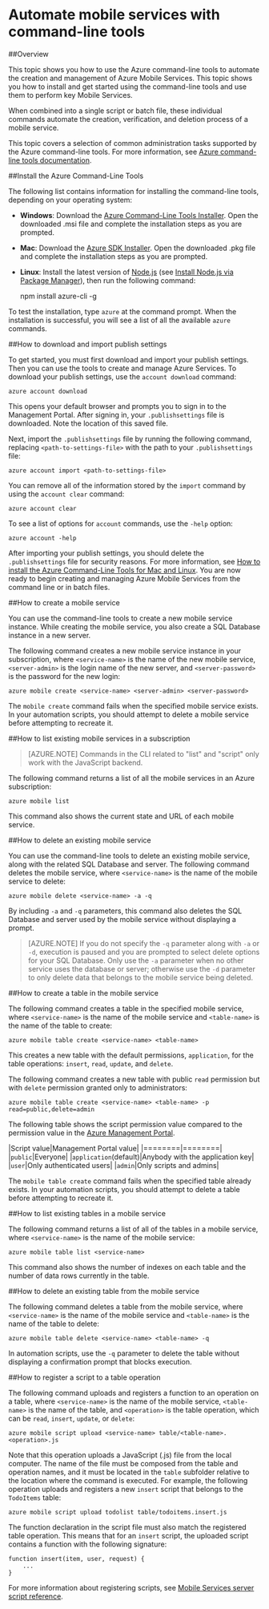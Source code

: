 <properties 
	pageTitle="Administering a Mobile Service from the command line | Windows Azure" 
	description="Learn how to create, deploy, and manage your Azure Mobile Service using command-line tools." 
	services="mobile-services" 
	documentationCenter="Mobile" 
	authors="ggailey777" 
	manager="dwrede" 
	editor=""/>

<tags
	ms.service="mobile-services"
	ms.date="07/22/2015"
	wacn.date=""/>

# Automate mobile services with command-line tools 

##Overview

This topic shows you how to use the Azure command-line tools to automate the creation and management of Azure Mobile Services. This topic shows you how to install and get started using the command-line tools and use them to perform key Mobile Services.
 
When combined into a single script or batch file, these individual commands automate the creation, verification, and deletion process of a mobile service. 

This topic covers a selection of common administration tasks supported by the Azure command-line tools. For more information, see [Azure command-line tools documentation][reference-docs].

##Install the Azure Command-Line Tools

The following list contains information for installing the command-line tools, depending on your operating system:

* **Windows**: Download the [Azure Command-Line Tools Installer][windows-installer]. Open the downloaded .msi file and complete the installation steps as you are prompted.

* **Mac**: Download the [Azure SDK Installer][mac-installer]. Open the downloaded .pkg file and complete the installation steps as you are prompted.

* **Linux**: Install the latest version of [Node.js][nodejs-org] (see [Install Node.js via Package Manager][install-node-linux]), then run the following command:

	npm install azure-cli -g

To test the installation, type `azure` at the command prompt. When the installation is successful, you will see a list of all the available `azure` commands.

##How to download and import publish settings

To get started, you must first download and import your publish settings. Then you can use the tools to create and manage Azure Services. To download your publish settings, use the `account download` command:

	azure account download

This opens your default browser and prompts you to sign in to the Management Portal. After signing in, your `.publishsettings` file is downloaded. Note the location of this saved file.

Next, import the `.publishsettings` file by running the following command, replacing `<path-to-settings-file>` with the path to your `.publishsettings` file:

	azure account import <path-to-settings-file>

You can remove all of the information stored by the <code>import</code> command by using the <code>account clear</code> command:

	azure account clear

To see a list of options for `account` commands, use the `-help` option:

	azure account -help

After importing your publish settings, you should delete the `.publishsettings` file for security reasons. For more information, see [How to install the Azure Command-Line Tools for Mac and Linux]. You are now ready to begin creating and managing Azure Mobile Services from the command line or in batch files.  

##How to create a mobile service

You can use the command-line tools to create a new mobile service instance. While creating the mobile service, you also create a SQL Database instance in a new server. 

The following command creates a new mobile service instance in your subscription, where `<service-name>` is the name of the new mobile service, `<server-admin>` is the login name of the new server, and `<server-password>` is the password for the new login:

	azure mobile create <service-name> <server-admin> <server-password>

The `mobile create` command fails when the specified mobile service exists. In your automation scripts, you should attempt to delete a mobile service before attempting to recreate it.

##How to list existing mobile services in a subscription

> [AZURE.NOTE] Commands in the CLI related to "list" and "script" only work with the JavaScript backend. 

The following command returns a list of all the mobile services in an Azure subscription:

	azure mobile list

This command also shows the current state and URL of each mobile service.

##How to delete an existing mobile service

You can use the command-line tools to delete an existing mobile service, along with the related SQL Database and server. The following command deletes the mobile service, where `<service-name>` is the name of the mobile service to delete:

	azure mobile delete <service-name> -a -q

By including `-a` and `-q` parameters, this command also deletes the SQL Database and server used by the mobile service without displaying a prompt.

> [AZURE.NOTE] If you do not specify the <code>-q</code> parameter along with <code>-a</code> or <code>-d</code>, execution is paused and you are prompted to select delete options for your SQL Database. Only use the <code>-a</code> parameter when no other service uses the database or server; otherwise use the <code>-d</code> parameter to only delete data that belongs to the mobile service being deleted.

##How to create a table in the mobile service

The following command creates a table in the specified mobile service, where `<service-name>` is the name of the mobile service and `<table-name>` is the name of the table to create:

	azure mobile table create <service-name> <table-name>

This creates a new table with the default permissions, `application`, for the table operations: `insert`, `read`, `update`, and `delete`. 

The following command creates a new table with public `read` permission but with `delete` permission granted only to administrators:

	azure mobile table create <service-name> <table-name> -p read=public,delete=admin

The following table shows the script permission value compared to the permission value in the [Azure Management Portal].

|Script value|Management Portal value|
|========|========|
|`public`|Everyone|
|`application`(default)|Anybody with the application key|
|`user`|Only authenticated users|
|`admin`|Only scripts and admins|

The `mobile table create` command fails when the specified table already exists. In your automation scripts, you should attempt to delete a table before attempting to recreate it.

##How to list existing tables in a mobile service

The following command returns a list of all of the tables in a mobile service, where `<service-name>` is the name of the mobile service:

	azure mobile table list <service-name>

This command also shows the number of indexes on each table and the number of data rows currently in the table.

##How to delete an existing table from the mobile service

The following command deletes a table from the mobile service, where `<service-name>` is the name of the mobile service and `<table-name>` is the name of the table to delete:

	azure mobile table delete <service-name> <table-name> -q

In automation scripts, use the `-q` parameter to delete the table without displaying a confirmation prompt that blocks execution.

##How to register a script to a table operation

The following command uploads and registers a function to an operation on a table, where `<service-name>` is the name of the mobile service, `<table-name>` is the name of the table, and `<operation>` is the table operation, which can be `read`, `insert`, `update`, or `delete`:

	azure mobile script upload <service-name> table/<table-name>.<operation>.js

Note that this operation uploads a JavaScript (.js) file from the local computer. The name of the file must be composed  from the table and operation names, and it must be located in the `table` subfolder relative to the location where the command is executed. For example, the following operation uploads and registers a new `insert` script that belongs to the `TodoItems` table:

	azure mobile script upload todolist table/todoitems.insert.js

The function declaration in the script file must also match the registered table operation. This means that for an `insert` script, the uploaded script contains a function with the following signature:

	function insert(item, user, request) {
	    ...
	} 

For more information about registering scripts, see [Mobile Services server script reference].

<!-- Anchors. -->
[Download and install the command-line tools]: #install
[Download and import publish settings]: #import
[Create a new mobile service]: #create-service
[Get the master key]: #get-master-key
[Create a new table]: #create-table
[Register a new table script]: #register-script
[Delete an existing table]: #delete-table
[Delete an existing mobile service]: #delete-service
[Test the mobile service]: #test-service
[List mobile services]: #list-services
[List tables]: #list-tables
[Next steps]: #next-steps

<!-- Images. -->











<!-- URLs. -->
[Mobile Services server script reference]: http://go.microsoft.com/fwlink/p?LinkId=262293

[Azure Management Portal]: https://manage.windowsazure.cn/
[nodejs-org]: http://nodejs.org/
[install-node-linux]: https://github.com/joyent/node/wiki/Installing-Node.js-via-package-manager

[mac-installer]: http://go.microsoft.com/fwlink/p?LinkId=252249
[windows-installer]: http://go.microsoft.com/fwlink/p?LinkID=275464
[reference-docs]: /documentation/articles/virtual-machines-command-line-tools/#Commands_to_manage_mobile_services
[How to install the Azure Command-Line Tools for Mac and Linux]: http://go.microsoft.com/fwlink/p/?LinkId=275795

 